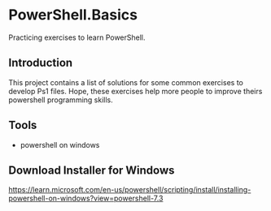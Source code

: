 # PowerShell.Basics
Practicing exercises to learn PowerShell.

## Introduction
This project contains a list of solutions for some common exercises to develop Ps1 files.
Hope, these exercises help more people to improve theirs powershell programming skills.

## Tools
- powershell on windows


## Download Installer for Windows
https://learn.microsoft.com/en-us/powershell/scripting/install/installing-powershell-on-windows?view=powershell-7.3
